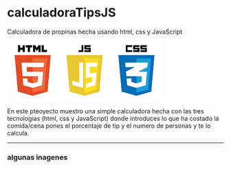# calculadoraTipsJS
Calculadora de propinas hecha usando html, css y JavaScript
<br>

![](img/htmls_css_js-removebg-preview.png)
<br>

En este pteoyecto muestro una simple calculadora hecha con las tres tecnologias (html, css y JavaScript) donde introduces lo que ha costado la comida/cena pones el porcentaje de tip y el numero de personas y te lo calcula.

<hr>
<h3>algunas inagenes </h3>

